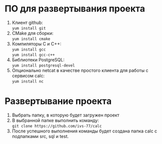 # ПО для развертывания проекта
1. Клиент github:<br/>
`yum install git`
1. CMake для сборки:<br/>
`yum install cmake`
1. Компиляторы C и C++:<br/>
`yum install gcc`<br/>
`yum install gcc-c++`
1. Библиотеки PostgreSQL:<br/> 
`yum install postgresql-devel`
1. Опционально netcat в качестве простого клиента для работы с сервисом calc:<br/> 
`yum install nc`
# Развертывание проекта
1. Выбрать папку, в которую будет загружен проект
1. В выбранной папке выполнить команду:<br/> 
`git clone https://github.com/ivs-77/calc`
1. После успешного выполнения команды будет создана папка calc с подпапками src, sql и test.
